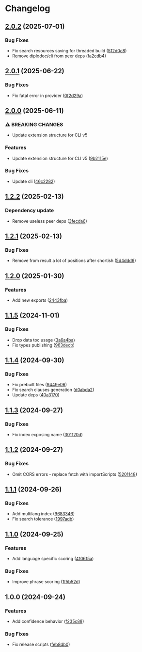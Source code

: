 # Changelog

## [2.0.2](https://github.com/diplodoc-platform/search-extension/compare/v2.0.1...v2.0.2) (2025-07-01)


### Bug Fixes

* Fix search resources saving for threaded build ([512d0c8](https://github.com/diplodoc-platform/search-extension/commit/512d0c8d675d6be6ab4bfbf4ca87fd7525843e71))
* Remove diplodoc/cli from peer deps ([fa2cdb4](https://github.com/diplodoc-platform/search-extension/commit/fa2cdb4b17abcdee54b7c38c35122a89e5cc318d))

## [2.0.1](https://github.com/diplodoc-platform/search-extension/compare/v2.0.0...v2.0.1) (2025-06-22)


### Bug Fixes

* Fix fatal error in provider ([0f2d29a](https://github.com/diplodoc-platform/search-extension/commit/0f2d29a8108fd5c7a1f52625f684e8373c7901f7))

## [2.0.0](https://github.com/diplodoc-platform/search-extension/compare/v1.2.2...v2.0.0) (2025-06-11)


### ⚠ BREAKING CHANGES

* Update extension structure for CLI v5

### Features

* Update extension structure for CLI v5 ([9b2115e](https://github.com/diplodoc-platform/search-extension/commit/9b2115e1684d6613eec0414a59945cc3f10f9f45))


### Bug Fixes

* Update cli ([46c2282](https://github.com/diplodoc-platform/search-extension/commit/46c22829fd6eb005d390262ac092fda55d6a2121))

## [1.2.2](https://github.com/diplodoc-platform/search-extension/compare/v1.2.1...v1.2.2) (2025-02-13)


### Dependency update

* Remove useless peer deps ([3fecda6](https://github.com/diplodoc-platform/search-extension/commit/3fecda66b5afdd7b5716074e215c26a60a45440f))

## [1.2.1](https://github.com/diplodoc-platform/search-extension/compare/v1.2.0...v1.2.1) (2025-02-13)


### Bug Fixes

* Remove from result a lot of positions after shortish ([5d4ddd6](https://github.com/diplodoc-platform/search-extension/commit/5d4ddd6a3d176f360509ef8072943f1a97299c38))

## [1.2.0](https://github.com/diplodoc-platform/search-extension/compare/v1.1.5...v1.2.0) (2025-01-30)


### Features

* Add new exports ([2443fba](https://github.com/diplodoc-platform/search-extension/commit/2443fba30c200eb9acde19d8954c1f108aeefa80))

## [1.1.5](https://github.com/diplodoc-platform/search-extension/compare/v1.1.4...v1.1.5) (2024-11-01)


### Bug Fixes

* Drop data toc usage ([3a6a4ba](https://github.com/diplodoc-platform/search-extension/commit/3a6a4baf45bdaaf6ad1c8d3b0eed040d05cbcc51))
* Fix types publishing ([963decb](https://github.com/diplodoc-platform/search-extension/commit/963decbf95f245a5d9baf31e3eb6a2cfa45f564b))

## [1.1.4](https://github.com/diplodoc-platform/search-extension/compare/v1.1.3...v1.1.4) (2024-09-30)


### Bug Fixes

* Fix prebuilt files ([9449e06](https://github.com/diplodoc-platform/search-extension/commit/9449e06f6c04757a4dafad786d462da4d981761a))
* Fix search clauses generation ([d0abda2](https://github.com/diplodoc-platform/search-extension/commit/d0abda2cb40f94b26f876599dc80ba8e44a845f0))
* Update deps ([40a3170](https://github.com/diplodoc-platform/search-extension/commit/40a3170f96f49d8e065004dc0f261754da6bce75))

## [1.1.3](https://github.com/diplodoc-platform/search-extension/compare/v1.1.2...v1.1.3) (2024-09-27)


### Bug Fixes

* Fix index exposing name ([301120d](https://github.com/diplodoc-platform/search-extension/commit/301120df588eef4e8ddcd87e93cf3b0aff27d301))

## [1.1.2](https://github.com/diplodoc-platform/search-extension/compare/v1.1.1...v1.1.2) (2024-09-27)


### Bug Fixes

* Omit CORS errors - replace fetch with importScripts ([5201148](https://github.com/diplodoc-platform/search-extension/commit/5201148f9a963f52837307245178d88be96a09eb))

## [1.1.1](https://github.com/diplodoc-platform/search-extension/compare/v1.1.0...v1.1.1) (2024-09-26)


### Bug Fixes

* Add multilang index ([9683346](https://github.com/diplodoc-platform/search-extension/commit/9683346b192bfdee3a0ba6c4469a405326b45c48))
* Fix search tolerance ([1997adb](https://github.com/diplodoc-platform/search-extension/commit/1997adbe1657ec60a7cea5f0e28519c02c7adc14))

## [1.1.0](https://github.com/diplodoc-platform/search-extension/compare/v1.0.0...v1.1.0) (2024-09-25)


### Features

* Add language specific scoring ([4106f5a](https://github.com/diplodoc-platform/search-extension/commit/4106f5a5e0caaed8d8f94765badaa1dd1121b406))


### Bug Fixes

* Improve phrase scoring ([1f5b52d](https://github.com/diplodoc-platform/search-extension/commit/1f5b52dfd38a96e74628c91efaf3d6a25b02b050))

## 1.0.0 (2024-09-24)


### Features

* Add confidence behavior ([f235c88](https://github.com/diplodoc-platform/search-extension/commit/f235c8877d383a96f153046f13fd8d05dd7e1d08))


### Bug Fixes

* Fix release scripts ([feb8db0](https://github.com/diplodoc-platform/search-extension/commit/feb8db0c92751fc9ab1157644d3de3372aaa4dfa))
